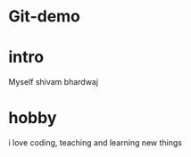 # Git-demo
# intro
Myself shivam bhardwaj
# hobby 
i  love coding, teaching and learning new things

